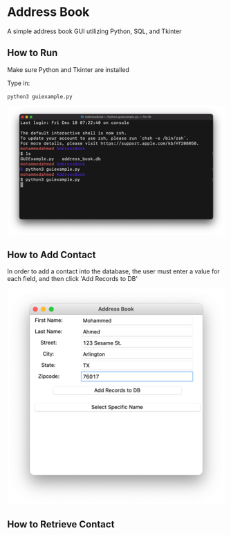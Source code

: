 # Address Book
 A simple address book GUI utilizing Python, SQL, and Tkinter

 ## How to Run
 Make sure Python and Tkinter are installed

 Type in:
 ```
 python3 guiexample.py
 ```

 ![](screenshots/pic1.png)

  ## How to Add Contact
  In order to add a contact into the database, the user must enter a value for each field, and then click 'Add Records to DB'

   ![](screenshots/pic2.png)

  ## How to Retrieve Contact

  
